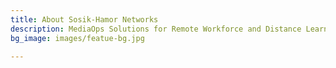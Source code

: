 ```yaml
---
title: About Sosik-Hamor Networks
description: MediaOps Solutions for Remote Workforce and Distance Learning
bg_image: images/featue-bg.jpg

---
```

